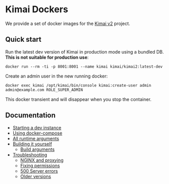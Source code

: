 # Kimai Dockers

We provide a set of docker images for the [Kimai v2](https://github.com/kevinpapst/kimai2) project.

## Quick start

Run the latest dev version of Kimai in production mode using a bundled DB.  **This is not suitable for production use**:

    docker run --rm -ti -p 8001:8001 --name kimai kimai/kimai2:latest-dev

Create an admin user in the new running docker:

    docker exec kimai /opt/kimai/bin/console kimai:create-user admin admin@example.com ROLE_SUPER_ADMIN

This docker transient and will disappear when you stop the container.

## Documentation

 * [Starting a dev instance](dev-instance.md#dev-instances)
 * [Using docker-compose](docker-compose.md#docker-compose)
 * [All runtime arguments](runtime-args.md#runtime-arguments)
 * [Building it yourself](build.md#building-the-kimai-docker)
   * [Build arguments](build.md#build-arguments)
 * [Troubleshooting](troubleshooting.md#troubleshooting)
   * [NGINX and proxying](troubleshooting.md#nginx-and-proxying)
   * [Fixing permissions](troubleshooting.md#permissions)
   * [500 Server errors](troubleshooting.md#500-server-errors)
   * [Older versions](troubleshooting.md#older-version)
